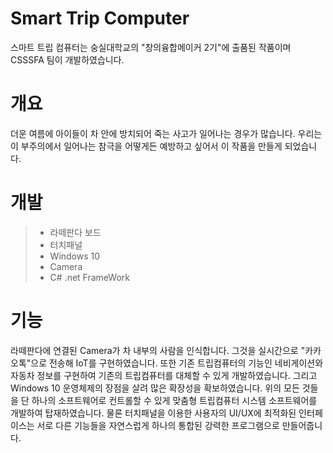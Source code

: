 # Smart Trip Computer
스마트 트립 컴퓨터는 숭실대학교의 "창의융합메이커 2기"에 출품된 작품이며 CSSSFA 팀이 개발하였습니다.

# 개요
더운 여름에 아이들이 차 안에 방치되어 죽는 사고가 일어나는 경우가 많습니다.
우리는 이 부주의에서 일어나는 참극을 어떻게든 예방하고 싶어서 이 작품을 만들게 되었습니다.

# 개발
>- 라떼판다 보드
>- 터치패널
>- Windows 10
>- Camera
>- C# .net FrameWork

# 기능
라떼판다에 연결된 Camera가 차 내부의 사람을 인식합니다.
그것을 실시간으로 "카카오톡"으로 전송해 IoT를 구현하였습니다.
또한 기존 트립컴퓨터의 기능인 네비게이션와 자동차 정보를 구현하여 기존의 트립컴퓨터를 대체할 수 있게 개발하였습니다.
그리고 Windows 10 운영체제의 장점을 살려 많은 확장성을 확보하였습니다.
위의 모든 것들을 단 하나의 소프트웨어로 컨트롤할 수 있게 맞춤형 트립컴퓨터 시스템 소프트웨어를 개발하여 탑재하였습니다.
물론 터치패널을 이용한 사용자의 UI/UX에 최적화된 인터페이스는 서로 다른 기능들을 자연스럽게 하나의 통합된 강력한 프로그램으로 만들어줍니다.
